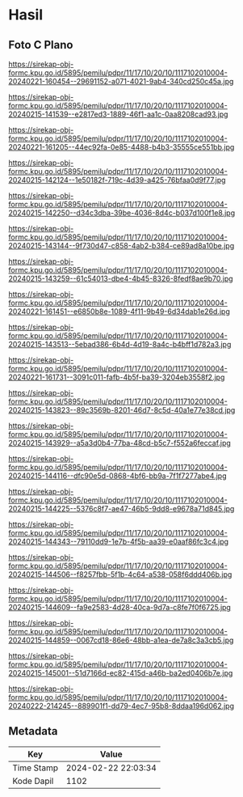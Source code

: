 # Hasil

## Foto C Plano

https://sirekap-obj-formc.kpu.go.id/5895/pemilu/pdpr/11/17/10/20/10/1117102010004-20240221-160454--29691152-a071-4021-9ab4-340cd250c45a.jpg

https://sirekap-obj-formc.kpu.go.id/5895/pemilu/pdpr/11/17/10/20/10/1117102010004-20240215-141539--e2817ed3-1889-46f1-aa1c-0aa8208cad93.jpg

https://sirekap-obj-formc.kpu.go.id/5895/pemilu/pdpr/11/17/10/20/10/1117102010004-20240221-161205--44ec92fa-0e85-4488-b4b3-35555ce551bb.jpg

https://sirekap-obj-formc.kpu.go.id/5895/pemilu/pdpr/11/17/10/20/10/1117102010004-20240215-142124--1e50182f-719c-4d39-a425-76bfaa0d9f77.jpg

https://sirekap-obj-formc.kpu.go.id/5895/pemilu/pdpr/11/17/10/20/10/1117102010004-20240215-142250--d34c3dba-39be-4036-8d4c-b037d100f1e8.jpg

https://sirekap-obj-formc.kpu.go.id/5895/pemilu/pdpr/11/17/10/20/10/1117102010004-20240215-143144--9f730d47-c858-4ab2-b384-ce89ad8a10be.jpg

https://sirekap-obj-formc.kpu.go.id/5895/pemilu/pdpr/11/17/10/20/10/1117102010004-20240215-143259--61c54013-dbe4-4b45-8326-8fedf8ae9b70.jpg

https://sirekap-obj-formc.kpu.go.id/5895/pemilu/pdpr/11/17/10/20/10/1117102010004-20240221-161451--e6850b8e-1089-4f11-9b49-6d34dab1e26d.jpg

https://sirekap-obj-formc.kpu.go.id/5895/pemilu/pdpr/11/17/10/20/10/1117102010004-20240215-143513--5ebad386-6b4d-4d19-8a4c-b4bff1d782a3.jpg

https://sirekap-obj-formc.kpu.go.id/5895/pemilu/pdpr/11/17/10/20/10/1117102010004-20240221-161731--3091c011-fafb-4b5f-ba39-3204eb3558f2.jpg

https://sirekap-obj-formc.kpu.go.id/5895/pemilu/pdpr/11/17/10/20/10/1117102010004-20240215-143823--89c3569b-8201-46d7-8c5d-40a1e77e38cd.jpg

https://sirekap-obj-formc.kpu.go.id/5895/pemilu/pdpr/11/17/10/20/10/1117102010004-20240215-143929--a5a3d0b4-77ba-48cd-b5c7-f552a6feccaf.jpg

https://sirekap-obj-formc.kpu.go.id/5895/pemilu/pdpr/11/17/10/20/10/1117102010004-20240215-144116--dfc90e5d-0868-4bf6-bb9a-7f1f7277abe4.jpg

https://sirekap-obj-formc.kpu.go.id/5895/pemilu/pdpr/11/17/10/20/10/1117102010004-20240215-144225--5376c8f7-ae47-46b5-9dd8-e9678a71d845.jpg

https://sirekap-obj-formc.kpu.go.id/5895/pemilu/pdpr/11/17/10/20/10/1117102010004-20240215-144343--79110dd9-1e7b-4f5b-aa39-e0aaf86fc3c4.jpg

https://sirekap-obj-formc.kpu.go.id/5895/pemilu/pdpr/11/17/10/20/10/1117102010004-20240215-144506--f8257fbb-5f1b-4c64-a538-058f6ddd406b.jpg

https://sirekap-obj-formc.kpu.go.id/5895/pemilu/pdpr/11/17/10/20/10/1117102010004-20240215-144609--fa9e2583-4d28-40ca-9d7a-c8fe7f0f6725.jpg

https://sirekap-obj-formc.kpu.go.id/5895/pemilu/pdpr/11/17/10/20/10/1117102010004-20240215-144859--0067cd18-86e6-48bb-a1ea-de7a8c3a3cb5.jpg

https://sirekap-obj-formc.kpu.go.id/5895/pemilu/pdpr/11/17/10/20/10/1117102010004-20240215-145001--51d7166d-ec82-415d-a46b-ba2ed0406b7e.jpg

https://sirekap-obj-formc.kpu.go.id/5895/pemilu/pdpr/11/17/10/20/10/1117102010004-20240222-214245--889901f1-dd79-4ec7-95b8-8ddaa196d062.jpg


## Metadata

| Key        | Value               |
| ---------- | ------------------- |
| Time Stamp | 2024-02-22 22:03:34 |
| Kode Dapil | 1102                |



